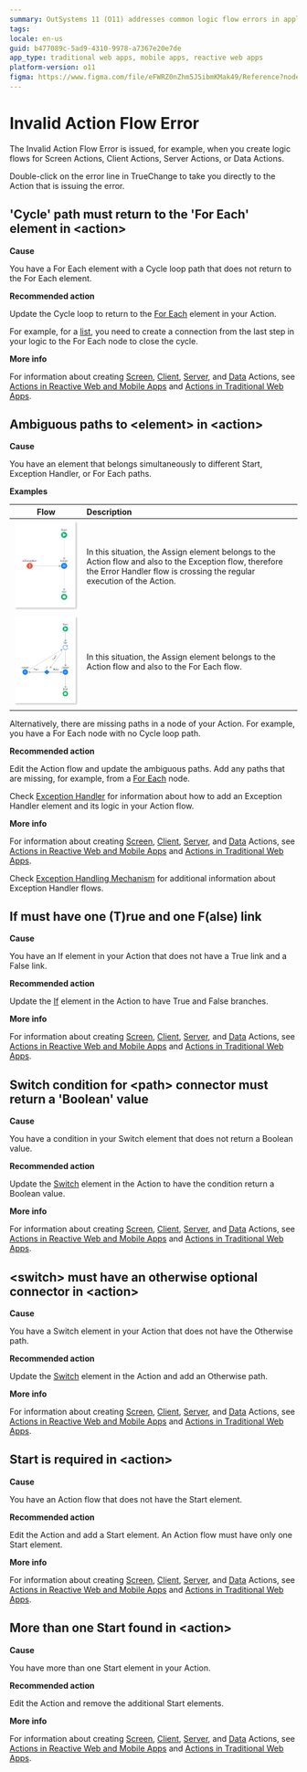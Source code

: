 ```yaml
---
summary: OutSystems 11 (O11) addresses common logic flow errors in application development, providing solutions and guidelines for corrective actions.
tags:
locale: en-us
guid: b477089c-5ad9-4310-9978-a7367e20e7de
app_type: traditional web apps, mobile apps, reactive web apps
platform-version: o11
figma: https://www.figma.com/file/eFWRZ0nZhm5J5ibmKMak49/Reference?node-id=609:434
---
```


# Invalid Action Flow Error

The Invalid Action Flow Error is issued, for example, when you create logic flows for Screen Actions, Client Actions, Server Actions, or Data Actions. 

Double-click on the error line in TrueChange to take you directly to the Action that is issuing the error.

## 'Cycle' path must return to the 'For Each' element in &lt;action>

**Cause**

You have a For Each element with a Cycle loop path that does not return to the For Each element.

**Recommended action**

Update the Cycle loop to return to the [For Each](../../../ref/lang/auto/class-for-each.md) element in your Action. 

For example, for a [list](../../../building-apps/logic/list-iterate.md), you need to create a connection from the last step in your logic to the For Each node to close the cycle.

**More info**

For information about creating [Screen](../../../ref/lang/auto/class-screen-action.md), [Client](../../../ref/lang/auto/class-client-action.md), [Server](../../../ref/lang/auto/class-server-action.md), and [Data](../../../ref/lang/auto/class-data-action.md) Actions, see [Actions in Reactive Web and Mobile Apps](../../../building-apps/logic/actions.md) and [Actions in Traditional Web Apps](../../../building-apps/logic/action-web.md).

## Ambiguous paths to &lt;element> in &lt;action>

**Cause**

You have an element that belongs simultaneously to different Start, Exception Handler, or For Each paths.

**Examples**  

| Flow        | Description  |
|:-----------:|:-------------|
| ![Flowchart showing an Assign element belonging to both Action and Exception flows, causing an error.](images/ambiguous-paths-1.png "Example of Ambiguous Paths in Action Flow") | In this situation, the Assign element belongs to the Action flow and also to the Exception flow, therefore the Error Handler flow is crossing the regular execution of the Action. |
| ![Flowchart illustrating an Assign element shared by Action flow and For Each loop, leading to an error.](images/ambiguous-paths-2.png "Example of Ambiguous Paths with For Each in Action Flow") | In this situation, the Assign element belongs to the Action flow and also to the For Each flow. |

Alternatively, there are missing paths in a node of your Action. For example, you have a For Each node with no Cycle loop path.

**Recommended action**

Edit the Action flow and update the ambiguous paths. Add any paths that are missing, for example, from a [For Each](../../../ref/lang/auto/class-for-each.md) node. 

Check [Exception Handler](../../../ref/lang/auto/class-exception-handler.md) for information about how to add an Exception Handler element and its logic in your Action flow. 

**More info**

For information about creating [Screen](../../../ref/lang/auto/class-screen-action.md), [Client](../../../ref/lang/auto/class-client-action.md), [Server](../../../ref/lang/auto/class-server-action.md), and [Data](../../../ref/lang/auto/class-data-action.md) Actions, see [Actions in Reactive Web and Mobile Apps](../../../building-apps/logic/actions.md) and [Actions in Traditional Web Apps](../../../building-apps/logic/action-web.md).

Check [Exception Handling Mechanism](../../../building-apps/handling-exceptions/handling-mechanism.md) for additional information about Exception Handler flows.

## If must have one (T)rue and one F(alse) link
  
**Cause**

You have an If element in your Action that does not have a True link and a False link.

**Recommended action**

Update the [If](../../../ref/lang/auto/class-if.md) element in the Action to have True and False branches.

**More info**

For information about creating [Screen](../../../ref/lang/auto/class-screen-action.md), [Client](../../../ref/lang/auto/class-client-action.md), [Server](../../../ref/lang/auto/class-server-action.md), and [Data](../../../ref/lang/auto/class-data-action.md) Actions, see [Actions in Reactive Web and Mobile Apps](../../../building-apps/logic/actions.md) and [Actions in Traditional Web Apps](../../../building-apps/logic/action-web.md).

## Switch condition for &lt;path> connector must return a 'Boolean' value
  
**Cause**

You have a condition in your Switch element that does not return a Boolean value.

**Recommended action**

Update the [Switch](../../../ref/lang/auto/class-switch.md) element in the Action to have the condition return a Boolean value.

**More info**

For information about creating [Screen](../../../ref/lang/auto/class-screen-action.md), [Client](../../../ref/lang/auto/class-client-action.md), [Server](../../../ref/lang/auto/class-server-action.md), and [Data](../../../ref/lang/auto/class-data-action.md) Actions, see [Actions in Reactive Web and Mobile Apps](../../../building-apps/logic/actions.md) and [Actions in Traditional Web Apps](../../../building-apps/logic/action-web.md).

## &lt;switch> must have an otherwise optional connector in &lt;action>
  
**Cause**

You have a Switch element in your Action that does not have the Otherwise path.

**Recommended action**

Update the [Switch](../../../ref/lang/auto/class-switch.md) element in the Action and add an Otherwise path.

**More info**

For information about creating [Screen](../../../ref/lang/auto/class-screen-action.md), [Client](../../../ref/lang/auto/class-client-action.md), [Server](../../../ref/lang/auto/class-server-action.md), and [Data](../../../ref/lang/auto/class-data-action.md) Actions, see [Actions in Reactive Web and Mobile Apps](../../../building-apps/logic/actions.md) and [Actions in Traditional Web Apps](../../../building-apps/logic/action-web.md).

## Start is required in &lt;action>

**Cause**

You have an Action flow that does not have the Start element.

**Recommended action**

Edit the Action and add a Start element. An Action flow must have only one Start element.

**More info**

For information about creating [Screen](../../../ref/lang/auto/class-screen-action.md), [Client](../../../ref/lang/auto/class-client-action.md), [Server](../../../ref/lang/auto/class-server-action.md), and [Data](../../../ref/lang/auto/class-data-action.md) Actions, see [Actions in Reactive Web and Mobile Apps](../../../building-apps/logic/actions.md) and [Actions in Traditional Web Apps](../../../building-apps/logic/action-web.md).

## More than one Start found in &lt;action>

**Cause**

You have more than one Start element in your Action.

**Recommended action**

Edit the Action and remove the additional Start elements.

**More info**

For information about creating [Screen](../../../ref/lang/auto/class-screen-action.md), [Client](../../../ref/lang/auto/class-client-action.md), [Server](../../../ref/lang/auto/class-server-action.md), and [Data](../../../ref/lang/auto/class-data-action.md) Actions, see [Actions in Reactive Web and Mobile Apps](../../../building-apps/logic/actions.md) and [Actions in Traditional Web Apps](../../../building-apps/logic/action-web.md).

